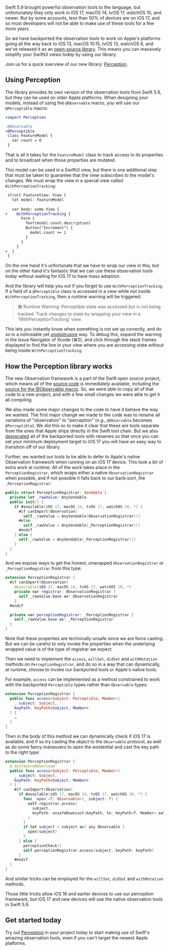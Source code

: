 Swift 5.9 brought powerful observation tools to the language, but unfortunately they only work in
iOS 17, macOS 14, tvOS 17, watchOS 10, and newer. But by some accounts, less than 50% of devices are
on iOS 17, and so most developers will not be able to make use of these tools for a few more years.

So we have backported the observation tools to work on Apple's platforms going all the way back
to iOS 13, macOS 10.15, tvOS 13, watchOS 6, and we've released it as an 
[open-source library][perception-gh]. This means you can massively simplify your SwiftUI views 
_today_ by using our library.

Join us for a quick overview of our new library: [Perception][perception-gh].

## Using Perception

The library provides its own version of the observation tools from Swift 5.9, but they can be used 
on older Apple platforms. When designing your models, instead of using the `@Observable` macro,
you will use our `@Perceptible` macro:

```diff
+import Perception

-@Observable
+@Perceptible
 class FeatureModel {
   var count = 0
 }
```

That is all it takes for the `FeatureModel` class to track access to its properties and to broadcast
when those properties are mutated.

This model can be used in a SwiftUI view, but there is one additional step that must be taken to
guarantee that the view subscribes to the model's changes. We must wrap the view in a special
view called `WithPerceptionTracking`:

```diff
 struct FeatureView: View {
   let model: FeatureModel 
   
   var body: some View {
+    WithPerceptionTracking {
       Form {
         Text(model.count.description)
         Button("Increment") {
           model.count += 1
         }
       } 
     }
+  }
 }
```

On the one hand it's unfortunate that we have to wrap our view in this, but on the other hand it's
fantastic that we can use these observation tools _today_ without waiting for iOS 17 to have 
mass adoption.

And the library will help you out if you forget to use `WithPerceptionTracking`. If a field of a 
`@Perceptible` class is accessed in a view while _not_ inside `WithPerceptionTracking`, then a 
runtime warning will be triggered:

> 🟣 Runtime Warning: Perceptible state was accessed but is not being tracked. Track changes to 
> state by wrapping your view in a 'WithPerceptionTracking' view.

This lets you instantly know when something is not set up correctly, and do so in a noticeable yet
[unobstrusive][unobstrusive-warnings] way. To debug this, expand the warning in the Issue 
Navigator of Xcode (⌘5), and click through the stack frames displayed to find the line in your view
where you are accessing state without being inside `WithPerceptionTracking`.

## How the Perception library works

The new Observation framework is a part of the Swift open source project, which means all of the 
[source code][observation-library-gh] is immediately available, including the 
[source for the @Observable macro][observation-macros-gh]. So, we were able to copy all of that
code to a new project, and with a few small changes we were able to get it all compiling.

We also made some major changes to the code to have it behave the way we wanted. The first major 
change we made to the code was to rename all variations of "observation" to "perception" (_e.g._,
`@Observable` becomes `@Perceptible`). We did this so to make it clear that these are tools separate
from the ones that Apple ships directly in the Swift tool chain. But we also
[deprecated][percetible-deprecation-gh] all of the backported tools with renames so that once
you can set your minimum deployment target to iOS 17 you will have an easy way to transition off of
our library.

Further, we wanted our tools to be able to defer to Apple's native Observation framework when 
running on an iOS 17 device. This took a bit of extra work at runtime. All of the work takes place 
in the `PerceptionRegistrar`, which wraps either a native `ObservationRegistrar` when possible, and 
if not possible it falls back to our back-port, the `_PerceptionRegistrar`:

```swift
public struct PerceptionRegistrar: Sendable {
  private let _rawValue: AnySendable
  public init() {
    if #available(iOS 17, macOS 14, tvOS 17, watchOS 10, *) {
      #if canImport(Observation)
        self._rawValue = AnySendable(ObservationRegistrar())
      #else
        self._rawValue = AnySendable(_PerceptionRegistrar())
      #endif
    } else {
      self._rawValue = AnySendable(_PerceptionRegistrar())
    }
  }
}
```

And we expose ways to get the honest, unwrapped `ObservationRegistrar` or `_PerceptionRegistrar`
from this type:

```swift
extension PerceptionRegistrar {
  #if canImport(Observation)
    @available(iOS 17, macOS 14, tvOS 17, watchOS 10, *)
    private var registrar: ObservationRegistrar {
      self._rawValue.base as! ObservationRegistrar
    }
  #endif

  private var perceptionRegistrar: _PerceptionRegistrar {
    self._rawValue.base as! _PerceptionRegistrar
  }
}
```

Note that these properties are technically unsafe since we are force casting. But we can be careful
to only invoke the properties when the underlying wrapped value is of the type of registrar we
expect.

Then we need to implement the `access`, `willSet`, `didSet` and `withMutation` methods on 
`PerceptionRegistrar`, and do so in a way that can dynamically, at runtime, choose to invoke our
backported tools or Apple's native tools. 

For example, `access` can be implemented as a method constrained to work with the backported 
`Perceptible` types rather than `Observable` types:

```swift
extension PerceptionRegistrar {
  public func access<Subject: Perceptible, Member>(
    _ subject: Subject,
    keyPath: KeyPath<Subject, Member>
  ) {
    …
  }
}
```

Then in the body of this method we can dynamically check if iOS 17 is available, and if so try
casting the object to the `Observable` protocol, as well as do some fancy maneuvers to open
the existential and cast the key path to the right type:

```swift
extension PerceptionRegistrar {
  @_disfavoredOverload
  public func access<Subject: Perceptible, Member>(
    _ subject: Subject,
    keyPath: KeyPath<Subject, Member>
  ) {
    #if canImport(Observation)
      if #available(iOS 17, macOS 14, tvOS 17, watchOS 10, *) {
        func `open`<T: Observable>(_ subject: T) {
          self.registrar.access(
            subject,
            keyPath: unsafeDowncast(keyPath, to: KeyPath<T, Member>.self)
          )
        }
        if let subject = subject as? any Observable {
          open(subject)
        }
      } else {
        perceptionCheck()
        self.perceptionRegistrar.access(subject, keyPath: keyPath)
      }
    #endif
  }
}
```

And similar tricks can be employed for the `willSet`, `didSet` and `withMutation` methods.

Those little tricks allow iOS 16 and earlier devices to use our perception framework, but iOS 17
and new devices will use the native observation tools in Swift 5.9.

## Get started today

Try out [Perception][perception-gh] in your project today to start making use of Swift's amazing
observation tools, even if you can't target the newest Apple platforms.

[perception-gh]: http://github.com/pointfreeco/swift-perception
[unobstrusive-warnings]: https://www.pointfree.co/blog/posts/70-unobtrusive-runtime-warnings-for-libraries
[observation-library-gh]: https://github.com/apple/swift/tree/f7f5070454850ed6bda85a9574b1759115705da4/stdlib/public/Observation
[observation-macros-gh]: https://github.com/apple/swift/tree/f7f5070454850ed6bda85a9574b1759115705da4/lib/Macros/Sources/ObservationMacros
[lock-gh]: https://github.com/apple/swift/blob/f7f5070454850ed6bda85a9574b1759115705da4/stdlib/public/Observation/Sources/Observation/Locking.cpp
[thread-local-gh]: https://github.com/apple/swift/blob/f7f5070454850ed6bda85a9574b1759115705da4/stdlib/public/Observation/Sources/Observation/ThreadLocal.cpp
[percetible-deprecation-gh]: https://github.com/pointfreeco/swift-perception/blob/92858a542c498742d51c1e736591d91a807d65a7/Sources/Perception/Perceptible.swift#L19-L23
